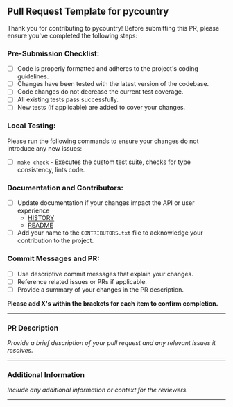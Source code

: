 ## Pull Request Template for pycountry

Thank you for contributing to pycountry! Before submitting this PR, please ensure you've completed the following steps:

### Pre-Submission Checklist:
- [ ] Code is properly formatted and adheres to the project's coding guidelines.
- [ ] Changes have been tested with the latest version of the codebase.
- [ ] Code changes do not decrease the current test coverage.
- [ ] All existing tests pass successfully.
- [ ] New tests (if applicable) are added to cover your changes.

### Local Testing:
Please run the following commands to ensure your changes do not introduce any new issues:
- [ ] `make check` - Executes the custom test suite, checks for type consistency, lints code.

### Documentation and Contributors:
- [ ] Update documentation if your changes impact the API or user experience
	- [HISTORY](https://github.com/pycountry/pycountry/blob/main/HISTORY.txt)
	- [README](https://github.com/pycountry/pycountry/blob/main/README.rst)
- [ ] Add your name to the `CONTRIBUTORS.txt` file to acknowledge your contribution to the project.

### Commit Messages and PR:
- [ ] Use descriptive commit messages that explain your changes.
- [ ] Reference related issues or PRs if applicable.
- [ ] Provide a summary of your changes in the PR description.

**Please add X's within the brackets for each item to confirm completion.**

---

### PR Description
*Provide a brief description of your pull request and any relevant issues it resolves.*

---

### Additional Information
*Include any additional information or context for the reviewers.*

---
